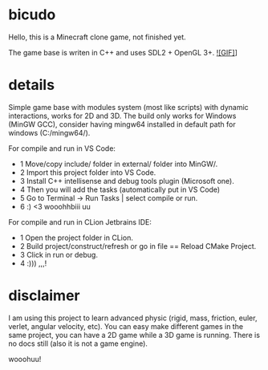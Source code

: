 # bicudo

Hello, this is a Minecraft clone game, not finished yet.

The game base is writen in C++ and uses SDL2 + OpenGL 3+.
[![GIF]](https://github.com/MrsRina/bicudo/blob/main/splash/splash-physics-1.gif)]

# details

Simple game base with modules system (most like scripts) with dynamic interactions,
works for 2D and 3D.
The build only works for Windows (MinGW GCC), consider having mingw64 installed in default path for
windows (C:/mingw64/).

For compile and run in VS Code:
- 1 Move/copy include/ folder in external/ folder into MinGW/.
- 2 Import this project folder into VS Code.
- 3 Install C++ intellisense and debug tools plugin (Microsoft one).
- 4 Then you will add the tasks (automatically put in VS Code)
- 5 Go to Terminal -> Run Tasks | select compile or run.
- 6 :) <3 wooohhbiii uu

For compile and run in CLion Jetbrains IDE:
- 1 Open the project folder in CLion.
- 2 Build project/construct/refresh or go in file == Reload CMake Project.
- 3 Click in run or debug.
- 4 :))) ,,,!

# disclaimer

I am using this project to learn advanced physic (rigid, mass, friction, euler, verlet, angular velocity, etc).
You can easy make different games in the same project, you can have a 2D game while a 3D game is running.
There is no docs still (also it is not a game engine).

wooohuu!
